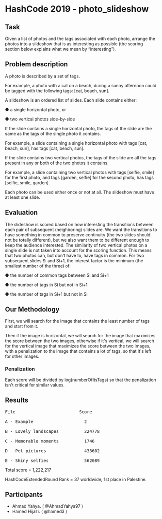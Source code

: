 # HashCode 2019 - photo_slideshow
## Task
Given a list of photos and the tags associated with each photo, arrange the photos into
a slideshow that is as interesting as possible (the scoring section below explains what
we mean by “interesting”).

## Problem description
A photo is described by a set of tags.

For example, a photo with a cat on a beach, during a sunny afternoon could be
tagged with the following tags: [cat, beach, sun].

A slideshow is an ordered list of slides. Each slide contains either:

  ● a single horizontal photo, or
  
  ● two vertical photos side-by-side

If the slide contains a single horizontal photo, the tags of the slide are the same as the
tags of the single photo it contains.

For example, a slide containing a single horizontal photo with tags [cat, beach, sun],
has tags [cat, beach, sun].

If the slide contains two vertical photos, the tags of the slide are all the tags present in
any or both of the two photos it contains.

For example, a slide containing two vertical photos with tags [selfie, smile] for the
first photo, and tags [garden, selfie] for the second photo, has tags [selfie, smile,
garden].

Each photo can be used either once or not at all. The slideshow must have at least one
slide.

## Evaluation
The slideshow is scored based on how interesting the transitions between each pair of
subsequent (neighboring) slides are. We want the transitions to have something in
common to preserve continuity (the two slides should not be totally different), but we
also want them to be different enough to keep the audience interested. The similarity
of two vertical photos on a single slide is not taken into account for the scoring
function. This means that two photos can, but don't have to, have tags in common.
For two subsequent slides Si and Si+1, the interest factor is the minimum (the smallest number of the three) of:

  ● the number of common tags between Si and Si+1
  
  ● the number of tags in Si but not in Si+1
  
  ● the number of tags in Si+1 but not in Si
  
## Our Methodology
First, we will search for the image that contains the least number of tags and start from it.

Then if the image is horizontal, we will search for the image that maximizes the score between the two images, otherwise if it's vertical, we will search for the vertical image that maximizes the score between the two images, with a penalization to the image that contains a lot of tags, so that it's left for other images.

### Penalization
Each score will be divided by log(numberOfItsTags) so that the penalization isn't critical for similar values.

## Results
<pre>
File                         Score

A - Example                    2

B - Lovely landscapes          224778

C - Memorable moments          1746

D - Pet pictures               433602

E - Shiny selfies              562089
</pre>
Total score = 1,222,217

HashCodeExtendedRound Rank = 37 worldwide, 1st place in Palestine. 

## Participants
- Ahmad Yahya. ( @AhmadYahya97 )
- Hamed Hijazi. ( @hamed3 )




